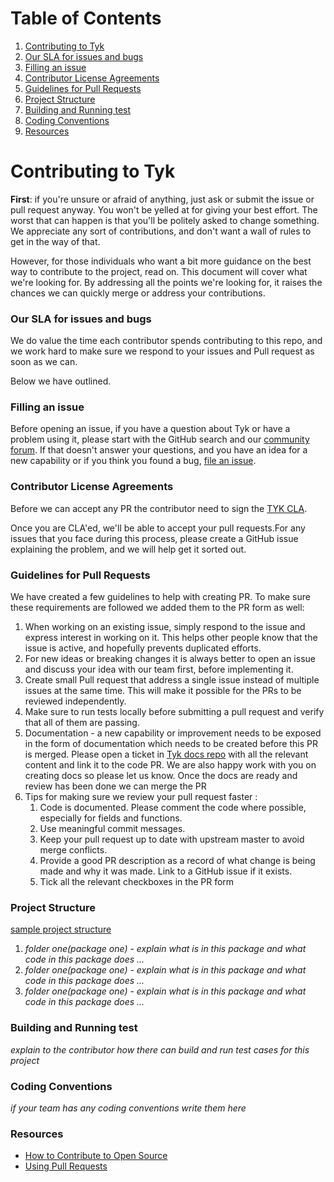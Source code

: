 # Table of Contents
1. [Contributing to Tyk](#contributing-to-tyk)
2. [Our SLA for issues and bugs](#our-sla-for-issues-and-bugs)
3. [Filling an issue](#filling-an-issue)
4. [Contributor License Agreements](#contributor-license-agreements)
5. [Guidelines for Pull Requests](#guidelines-for-pull-requests)
6. [Project Structure](#project-structure)
7. [Building and Running test](#building-and-running-test)
8. [Coding Conventions](#coding-conventions)
9. [Resources](#resources)

# Contributing to Tyk

**First**: if you're unsure or afraid of anything, just ask or submit the issue or pull request anyway. You won't be yelled at for giving your best effort. The worst that can happen is that you'll be politely asked to change something. We appreciate any sort of contributions, and don't want a wall of rules to get in the way of that.

However, for those individuals who want a bit more guidance on the best way to contribute to the project, read on. This document will cover what we're looking for. By addressing all the points we're looking for, it raises the chances we can quickly merge or address your contributions.

### Our SLA for issues and bugs
We do value the time each contributor spends contributing to this repo, and we work hard to make sure we respond to your issues and Pull request as soon as we can.

Below we have outlined. 

### Filling an issue 
Before opening an issue, if you have a question about Tyk or have a problem using it, please
start with the GitHub search and our [community forum](https://community.tyk.io). 
If that doesn't answer your questions, and you have an idea for a new capability  or if you think you found a bug, [file an
issue].

### Contributor License Agreements

Before we can accept any PR the contributor need to sign the [TYK CLA](https://github.com/TykTechnologies/tyk/blob/master/CLA.md).

Once you are CLA'ed, we'll be able to accept your pull requests.For any issues that you face during this process, please create a GitHub issue explaining the problem, and we will help get it sorted out.

### Guidelines for Pull Requests
We have created a few guidelines to help with creating PR. To make sure these requirements are followed we added them to the PR form as well:

1. When working on an existing issue, simply respond to the issue and express interest in working on it.  This helps other people know that the issue is active, and hopefully prevents duplicated efforts.
2. For new ideas or breaking changes it is always better to open an issue and discuss your idea with our team first, before implementing it.
3. Create small Pull request that address a single issue instead of multiple issues at the same time. This will make it possible for the PRs to be reviewed independently.
5. Make sure to run tests locally before submitting a pull request and verify that all of them are passing.
6. Documentation - a new capability or improvement needs to be exposed in the form of documentation which needs to be created before this PR is merged. Please open a ticket in [Tyk docs repo](https://github.com/TykTechnologies/tyk-docs/issues/new?assignees=&labels=enhancement&template=feature_request.md&title=) with all the relevant content and link it to the code PR. We are also happy work with you on creating docs so please let us know. Once the docs are ready and review has been done we can merge the PR
7. Tips for making sure we review your pull request faster :
    1. Code is documented. Please comment the code where possible, especially for fields and functions.
    2. Use meaningful commit messages.
    3. Keep your pull request up to date with upstream master to avoid merge conflicts.
    4. Provide a good PR description as a record of what change is being made and why it was made. Link to a GitHub issue if it exists.
    5. Tick all the relevant checkboxes in the PR form
    
### Project Structure
  [sample project structure](https://github.com/getkin/kin-openapi/tree/0846d700650012c02a16668ebd2bf1e77e9a1669#structure)
  1. *folder one(package one) - explain what is in this package and what code in this package does ...*
  2. *folder one(package one) - explain what is in this package and what code in this package does ...*
  3. *folder one(package one) - explain what is in this package and what code in this package does ...*

### Building and Running test
 *explain to the contributor how there can build and run test cases for this project*

### Coding Conventions
*if your team has any coding conventions write them here*

### Resources
- [How to Contribute to Open Source](https://opensource.guide/how-to-contribute/)
- [Using Pull Requests](https://help.github.com/articles/about-pull-requests/)


[file an issue]: https://github.com/TykTechnologies/tyk-templates/issues/new/choose

